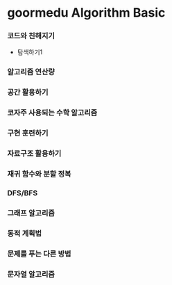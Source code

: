 
<h1> goormedu Algorithm Basic </h1>

<h3> 코드와 친해지기 </h3>

<ul>
  <li>탐색하기1</li>
</ul>

<h3> 알고리즘 연산량 </h3>

<h3> 공간 활용하기 </h3>

<h3> 코자주 사용되는 수학 알고리즘 </h3>

<h3> 구현 훈련하기 </h3>

<h3> 자료구조 활용하기 </h3>

<h3> 재귀 함수와 분할 정복 </h3>

<h3> DFS/BFS</h3>

<h3> 그래프 알고리즘 </h3>

<h3> 동적 계획법 </h3>

<h3> 문제를 푸는 다른 방법 </h3>

<h3> 문자열 알고리즘  </h3>
